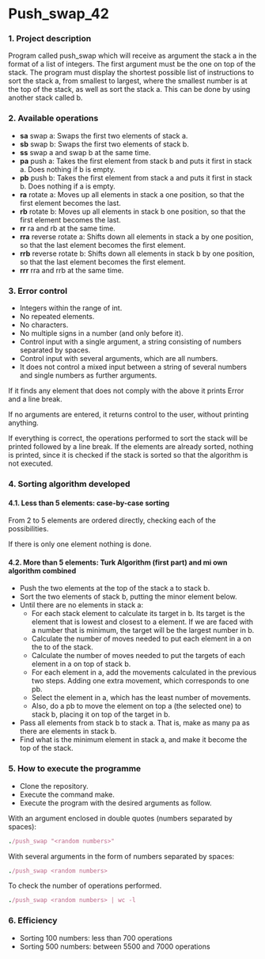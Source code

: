 # Push_swap_42

### 1. Project description
Program called push_swap which will receive as argument the stack a in the format of a list of integers. The first argument must be the one on top of the stack. The program must display the shortest possible list of instructions to sort the stack a, from smallest to largest, where the smallest number is at the top of the stack, as well as sort the stack a. This can be done by using another stack called b.

### 2. Available operations
- **sa** swap a: Swaps the first two elements of stack a.
- **sb** swap b: Swaps the first two elements of stack b.
- **ss** swap a and swap b at the same time. 
- **pa** push a: Takes the first element from stack b and puts it first in stack a. Does nothing if b is empty. 
- **pb** push b: Takes the first element from stack a and puts it first in stack b. Does nothing if a is empty. 
- **ra** rotate a: Moves up all elements in stack a one position, so that the first element becomes the last. 
- **rb** rotate b: Moves up all elements in stack b one position, so that the first element becomes the last. 
- **rr** ra and rb at the same time. 
- **rra** reverse rotate a: Shifts down all elements in stack a by one position, so that the last element becomes the first element. 
- **rrb** reverse rotate b: Shifts down all elements in stack b by one position, so that the last element becomes the first element. 
- **rrr** rra and rrb at the same time.

### 3. Error control
- Integers within the range of int.
- No repeated elements.
- No characters.
- No multiple signs in a number (and only before it).
- Control input with a single argument, a string consisting of numbers separated by spaces.
- Control input with several arguments, which are all numbers.
- It does not control a mixed input between a string of several numbers and single numbers as further arguments.

If it finds any element that does not comply with the above it prints Error and a line break.

If no arguments are entered, it returns control to the user, without printing anything.

If everything is correct, the operations performed to sort the stack will be printed followed by a line break. If the elements are already sorted, nothing is printed, since it is checked if the stack is sorted so that the algorithm is not executed.



### 4. Sorting algorithm developed
#### 4.1. Less than 5 elements: case-by-case sorting
From 2 to 5 elements are ordered directly, checking each of the possibilities.

If there is only one element nothing is done.

#### 4.2. More than 5 elements: Turk Algorithm (first part) and mi own algorithm combined
- Push the two elements at the top of the stack a to stack b.
- Sort the two elements of stack b, putting the minor element below.
- Until there are no elements in stack a:
    - For each stack element to calculate its target in b. Its target is the element that is lowest and closest to a element. If we are faced with a number that is minimum, the target will be the largest number in b.
    - Calculate the number of moves needed to put each element in a on the to of the stack.
    - Calculate the number of moves needed to put the targets of each element in a on top of stack b.
    - For each element in a, add the movements calculated in the previous two steps. Adding one extra movement, which corresponds to one pb.
    - Select the element in a, which has the least number of movements.
    - Also, do a pb to move the element on top a (the selected one) to stack b, placing it on top of the target in b.
- Pass all elements from stack b to stack a. That is, make as many pa as there are elements in stack b.
- Find what is the minimum element in stack a, and make it become the top of the stack.

### 5. How to execute the programme
- Clone the repository.
- Execute the command make.
- Execute the program with the desired arguments as follow.


With an argument enclosed in double quotes (numbers separated by spaces):
```ruby
./push_swap "<random numbers>"
```

With several arguments in the form of numbers separated by spaces:

    
```ruby
./push_swap <random numbers>
```


To check the number of operations performed.

    
```ruby
./push_swap <random numbers> | wc -l
```

### 6. Efficiency
- Sorting 100 numbers: less than 700 operations
- Sorting 500 numbers: between 5500 and 7000 operations
